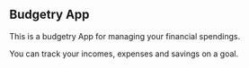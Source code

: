 
## Budgetry App

This is a budgetry App for managing your financial spendings. 

You can track your incomes, expenses and savings on a goal.




